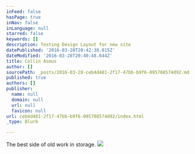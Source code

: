 ```yaml
---
inFeed: false
hasPage: true
inNav: false
inLanguage: null
starred: false
keywords: []
description: Testing Design Layout for new site
datePublished: '2016-03-28T20:42:38.815Z'
dateModified: '2016-03-28T20:40:48.644Z'
title: Collin Asmus
author: []
sourcePath: _posts/2016-03-28-ceb4d481-2f17-47bb-b9f6-095708574d92.md
published: true
authors: []
publisher:
  name: null
  domain: null
  url: null
  favicon: null
url: ceb4d481-2f17-47bb-b9f6-095708574d92/index.html
_type: Blurb

---
```

The best side of old work in storage. ![](https://the-grid-user-content.s3-us-west-2.amazonaws.com/ba3154fe-b313-4388-95dd-994ece742469.jpg)